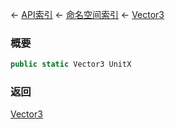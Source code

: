 ← [API索引](Api-Index) ← [命名空间索引](Namespace-Index) ← [Vector3](VRageMath.Vector3)

### 概要

```csharp
public static Vector3 UnitX
```

### 返回

[Vector3](VRageMath.Vector3)

